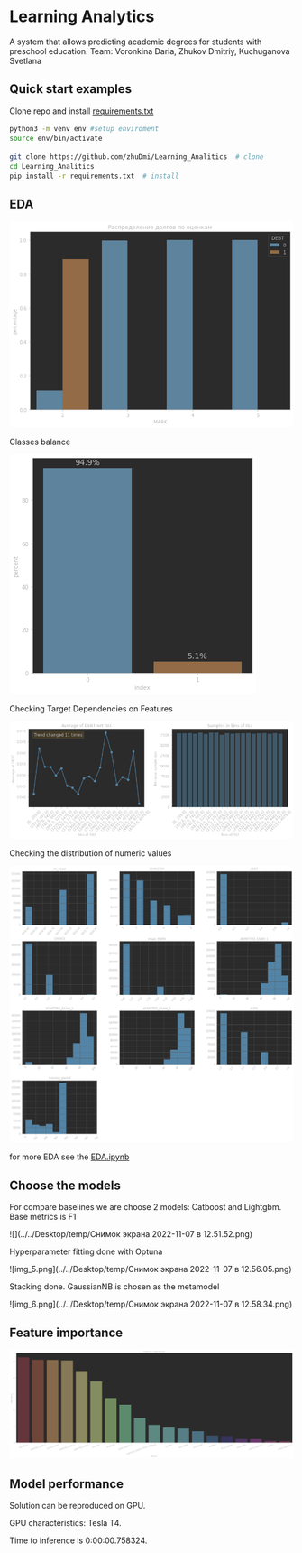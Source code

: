 # Learning Analytics
A system that allows predicting academic degrees for students with preschool education.
Team: Voronkina Daria, Zhukov Dmitriy, Kuchuganova Svetlana
## Quick start examples
Clone repo and install [requirements.txt](https://github.com/zhuDmi/Learning_Analitics)
```bash
python3 -m venv env #setup enviroment
source env/bin/activate

git clone https://github.com/zhuDmi/Learning_Analitics  # clone
cd Learning_Analitics
pip install -r requirements.txt  # install
```
## EDA
![img_1.png](demo/img_1.png)

Classes balance

![img_2.png](demo/img_2.png)

Checking Target Dependencies on Features

![img_3.png](demo/img_3.png)

Checking the distribution of numeric values

![img_4.png](demo/img_4.png)

for more EDA see the [EDA.ipynb](https://github.com/zhuDmi/Learning_Analitics/blob/master/notebooks/EDA.ipynb)

## Choose the models

For compare baselines we are choose 2 models: Catboost and Lightgbm. Base metrics is F1

![](../../Desktop/temp/Снимок экрана 2022-11-07 в 12.51.52.png)

Hyperparameter fitting done with Optuna

![img_5.png](../../Desktop/temp/Снимок экрана 2022-11-07 в 12.56.05.png)

Stacking done. GaussianNB is chosen as the metamodel

![img_6.png](../../Desktop/temp/Снимок экрана 2022-11-07 в 12.58.34.png)

## Feature importance

![img_5.png](demo/img_5.png)

## Model performance

Solution can be reproduced on GPU.

GPU characteristics: Tesla T4.

Time to inference is 0:00:00.758324.

